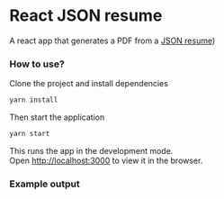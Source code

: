 # React JSON resume

A react app that generates a PDF from a [JSON resume](http://jsonresume.org))

### How to use?

Clone the project and install dependencies

```bash
yarn install
```

Then start the application

```bash
yarn start
```
This runs the app in the development mode.<br>
Open [http://localhost:3000](http://localhost:3000) to view it in the browser.

### Example output
